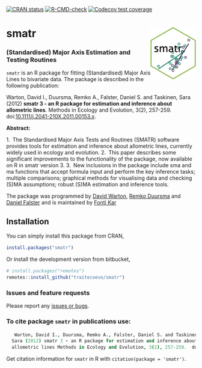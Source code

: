 <!-- badges: start -->
[![CRAN status](https://www.r-pkg.org/badges/version/smatr)](https://CRAN.R-project.org/package=smatr)
[![R-CMD-check](https://github.com/traitecoevo/smatr/workflows/R-CMD-check/badge.svg)](https://github.com/traitecoevo/smatr/master)
[![Codecov test coverage](https://codecov.io/gh/traitecoevo/smatr/branch/master/graph/badge.svg)](https://codecov.io/gh/traitecoevo/smatr?branch=master)
<!-- badges: end -->

# smatr  <img src="man/figures/smatr_hex.png" align="right" width="120"/>
### (Standardised) Major Axis Estimation and Testing Routines

`smatr` is an R package for fitting (Standardised) Major Axis Lines to bivariate data. The package is described in the following publication:

Warton, David I., Duursma, Remko A., Falster, Daniel S. and Taskinen,
  Sara (2012) **smatr 3 - an R package for estimation and inference about
  allometric lines**. Methods in Ecology and Evolution, 3(2), 257-259. doi:[10.1111/j.2041-210X.2011.00153.x](http://doi.org/10.1111/j.2041-210X.2011.00153.x).


**Abstract:**

1. The Standardised Major Axis Tests and Routines (SMATR) software provides tools for estimation and inference about allometric lines, currently widely used in ecology and evolution.
2. This paper describes some significant improvements to the functionality of the package, now available on R in smatr version 3.
3. New inclusions in the package include sma and ma functions that accept formula input and perform the key inference tasks; multiple comparisons; graphical methods for visualising data and checking (S)MA assumptions; robust (S)MA estimation and inference tools.

The package was programmed by [David Warton](http://web.maths.unsw.edu.au/~dwarton/), [Remko Duursma](http://www.remkoduursma.com) and [Daniel Falster](http://danielfalster.com) and is maintained by [Fonti Kar](https://github.com/fontikar)


## Installation

You can simply install this package from CRAN,

```R
install.packages("smatr")
```

Or install the development version from bitbucket,

```R
# install.packages("remotes")
remotes::install_github("traitecoevo/smatr")
```

### Issues and feature requests

Please report any [issues or bugs](https://bitbucket.org/remkoduursma/smatr/issues).

### To cite package `smatr` in publications use:

```coffee
   Warton, David I., Duursma, Remko A., Falster, Daniel S. and Taskinen,
  Sara (2012) smatr 3 - an R package for estimation and inference about
  allometric lines Methods in Ecology and Evolution, 3(2), 257-259.  doi:10.1111/j.2041-210X.2011.00153.x. 
```

Get citation information for `smatr` in R with `citation(package = 'smatr')`.


